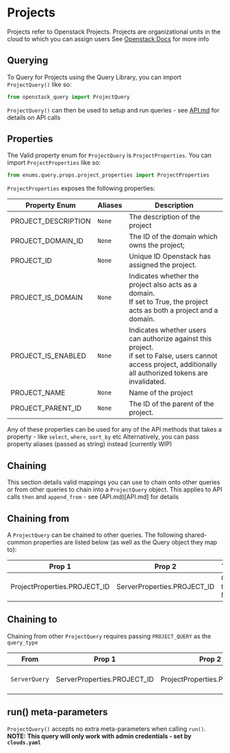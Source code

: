 # Projects
Projects refer to Openstack Projects. Projects are organizational units in the cloud to which you can assign users
See [Openstack Docs](https://docs.openstack.org/api-ref/identity/v3/index.html#projects) for more info

## Querying

To Query for Projects using the Query Library, you can import `ProjectQuery()` like so:

```python
from openstack_query import ProjectQuery
```

`ProjectQuery()` can then be used to setup and run queries - see [API.md](API.md) for details on API calls

## Properties

The Valid property enum for `ProjectQuery` is `ProjectProperties`. You can import `ProjectProperties` like so:

```python
from enums.query.props.project_properties import ProjectProperties
```

`ProjectProperties` exposes the following properties:


| Property Enum       | Aliases | Description                                                                                                                                                        |
|---------------------|---------|--------------------------------------------------------------------------------------------------------------------------------------------------------------------|
| PROJECT_DESCRIPTION | `None`  | The description of the project                                                                                                                                     |
| PROJECT_DOMAIN_ID   | `None`  | The ID of the domain which owns the project;                                                                                                                       |
| PROJECT_ID          | `None`  | Unique ID Openstack has assigned the project.                                                                                                                      |
| PROJECT_IS_DOMAIN   | `None`  | Indicates whether the project also acts as a domain. <br/>If set to True, the project acts as both a project and a domain.                                         |
| PROJECT_IS_ENABLED  | `None`  | Indicates whether users can authorize against this project. <br/>if set to False, users cannot access project, additionally all authorized tokens are invalidated. |
| PROJECT_NAME        | `None`  | Name of the project                                                                                                                                                |
| PROJECT_PARENT_ID   | `None`  | The ID of the parent of the project.                                                                                                                               |

Any of these properties can be used for any of the API methods that takes a property - like `select`, `where`, `sort_by` etc
Alternatively, you can pass property aliases (passed as string) instead (currently WIP)

## Chaining
This section details valid mappings you can use to chain onto other queries or from other queries to chain into a `ProjectQuery` object.
This applies to API calls `then` and `append_from` - see (API.md)[API.md] for details


## Chaining from
A `ProjectQuery` can be chained to other queries.
The following shared-common properties are listed below (as well as the Query object they map to):


| Prop 1                       | Prop 2                      | Type        | Maps                            |
|------------------------------|-----------------------------|-------------|---------------------------------|
| ProjectProperties.PROJECT_ID | ServerProperties.PROJECT_ID | One-to-Many | `ProjectQuery` to `ServerQuery` |


## Chaining to
Chaining from other `ProjectQuery` requires passing `PROJECT_QUERY` as the `query_type`

| From          | Prop 1                      | Prop 2                       | Type        | Documentation            |
|---------------|-----------------------------|------------------------------|-------------|--------------------------|
| `ServerQuery` | ServerProperties.PROJECT_ID | ProjectProperties.PROJECT_ID | Many-to-One | [SERVERS.md](SERVERS.md) |


## run() meta-parameters

`ProjectQuery()` accepts no extra meta-parameters when calling `run()`.
**NOTE: This query will only work with admin credentials - set by `clouds.yaml`**
